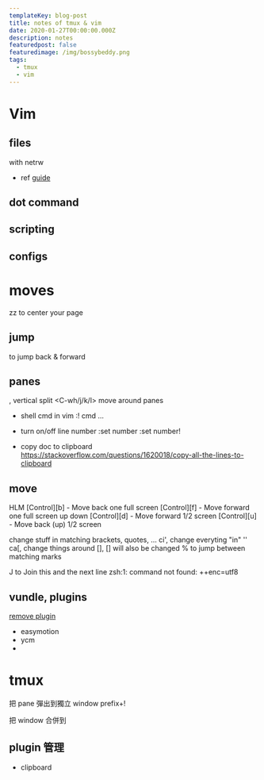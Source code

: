 ```yaml
---
templateKey: blog-post
title: notes of tmux & vim
date: 2020-01-27T00:00:00.000Z
description: notes 
featuredpost: false
featuredimage: /img/bossybeddy.png
tags:
  - tmux
  - vim
---
```


# Vim
## files
with netrw

* ref 
[guide](https://shapeshed.com/vim-netrw/)
## dot command
## scripting
## configs

# moves

zz to center your page

## jump
<C-i> <C-o> to jump back & forward

## panes
<C-wv>, vertical split
<C-wh/j/k/l> move around panes
* shell cmd in vim
:! cmd ...



* turn on/off line number
:set number
:set number!

* copy doc to clipboard
https://stackoverflow.com/questions/1620018/copy-all-the-lines-to-clipboard

## move
HLM
[Control][b] - Move back one full screen
[Control][f] - Move forward one full screen
up down
[Control][d] - Move forward 1/2 screen
[Control][u] - Move back (up) 1/2 screen

change stuff in matching brackets, quotes, ...
ci', change everyting "in" ''
ca[, change things around [], [] will also be changed
% to jump between matching marks

J to Join this and the next line
zsh:1: command not found: ++enc=utf8
## vundle, plugins
[remove plugin](https://github.com/VundleVim/Vundle.vim/issues/733)
* easymotion
* ycm
* 

# tmux
把 pane 彈出到獨立 window
prefix+!

把 window 合併到

## plugin 管理

* clipboard
